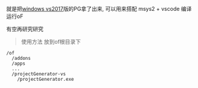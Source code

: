 就是把[windows vs2017](https://openframeworks.cc/download/)版的PG拿了出来, 可以用来搭配 msys2 + vscode 编译运行oF

有空再研究研究



> 使用方法 放到of根目录下

```
/of
  /addons
  /apps
  ...
  /projectGenerator-vs
  	/projectGenerator.exe
```